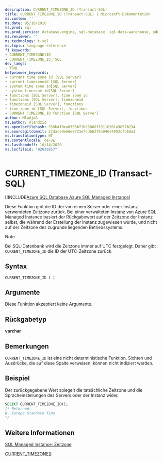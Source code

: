 ```yaml
---
description: CURRENT_TIMEZONE_ID (Transact-SQL)
title: CURRENT_TIMEZONE_ID (Transact-SQL) | Microsoft-Dokumentation
ms.custom: ''
ms.date: 05/18/2020
ms.prod: sql
ms.prod_service: database-engine, sql-database, sql-data-warehouse, pdw
ms.reviewer: ''
ms.technology: t-sql
ms.topic: language-reference
f1_keywords:
- CURRENT_TIMEZONE)ID
- CURRENT_TIMEZONE_ID_TSQL
dev_langs:
- TSQL
helpviewer_keywords:
- current time zone id [SQL Server]
- current timezoneid [SQL Server]
- system time zone id[SQL Server]
- system timezone id[SQL Server]
- functions [SQL Server], time zone id
- functions [SQL Server], timezoneid
- timezoneid [SQL Server], functions
- time zone id [SQL Server], functions
- CURRENT_TIMEZONE_ID function [SQL Server]
author: MladjoA
ms.author: mlandzic
ms.openlocfilehash: 936b4f0ea8353b71b26808f1911890149057b234
ms.sourcegitcommit: 22dacedeb6e8721e7cdb6279a946d4002cfb5da3
ms.translationtype: HT
ms.contentlocale: de-DE
ms.lasthandoff: 10/14/2020
ms.locfileid: "92036857"
---
```

# <a name="current_timezone_id-transact-sql"></a>CURRENT_TIMEZONE_ID (Transact-SQL)

[!INCLUDE[Azure SQL Database Azure SQL Managed Instance](../../includes/applies-to-version/asdb-asdbmi.md)]

Diese Funktion gibt die ID der von einem Server oder einer Instanz verwendeten Zeitzone zurück. Bei einer verwalteten Instanz von Azure SQL Managed Instance basiert der Rückgabewert auf der Zeitzone der Instanz selbst, die während der Erstellung der Instanz zugewiesen wurde, und nicht auf der Zeitzone des zugrunde liegenden Betriebssystems.
  
> [!NOTE]  
> Bei SQL-Datenbank wird die Zeitzone immer auf UTC festgelegt. Daher gibt `CURRENT_TIMEZONE_ID` die ID der UTC-Zeitzone zurück.
  
## <a name="syntax"></a>Syntax  
  
```syntaxsql
CURRENT_TIMEZONE_ID ( )  
```
  
## <a name="arguments"></a>Argumente

Diese Funktion akzeptiert keine Argumente.
  
## <a name="return-type"></a>Rückgabetyp  

**varchar**
  
## <a name="remarks"></a>Bemerkungen  

`CURRENT_TIMEZONE_ID` ist eine nicht deterministische Funktion. Sichten und Ausdrücke, die auf diese Spalte verweisen, können nicht indiziert werden.
  
## <a name="example"></a>Beispiel

Der zurückgegebene Wert spiegelt die tatsächliche Zeitzone und die Spracheinstellungen des Servers oder der Instanz wider.

```sql
SELECT CURRENT_TIMEZONE_ID();  
/* Returned:  
W. Europe Standard Time
*/
```  
  
## <a name="see-also"></a>Weitere Informationen

[SQL Managed Instance: Zeitzone](/azure/sql-database/sql-database-managed-instance-timezone)

[CURRENT_TIMEZONE()](./current-timezone-transact-sql.md)